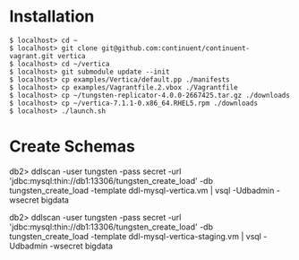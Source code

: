 # Installation

    $ localhost> cd ~
    $ localhost> git clone git@github.com:continuent/continuent-vagrant.git vertica
    $ localhost> cd ~/vertica
    $ localhost> git submodule update --init
    $ localhost> cp examples/Vertica/default.pp ./manifests
    $ localhost> cp examples/Vagrantfile.2.vbox ./Vagrantfile
    $ localhost> cp ~/tungsten-replicator-4.0.0-2667425.tar.gz ./downloads
    $ localhost> cp ~/vertica-7.1.1-0.x86_64.RHEL5.rpm ./downloads
    $ localhost> ./launch.sh

# Create Schemas

db2>  ddlscan -user tungsten -pass secret -url 'jdbc:mysql:thin://db1:13306/tungsten_create_load' -db tungsten_create_load -template ddl-mysql-vertica.vm | vsql -Udbadmin -wsecret bigdata

db2>  ddlscan -user tungsten -pass secret -url 'jdbc:mysql:thin://db1:13306/tungsten_create_load' -db tungsten_create_load -template ddl-mysql-vertica-staging.vm | vsql -Udbadmin -wsecret bigdata